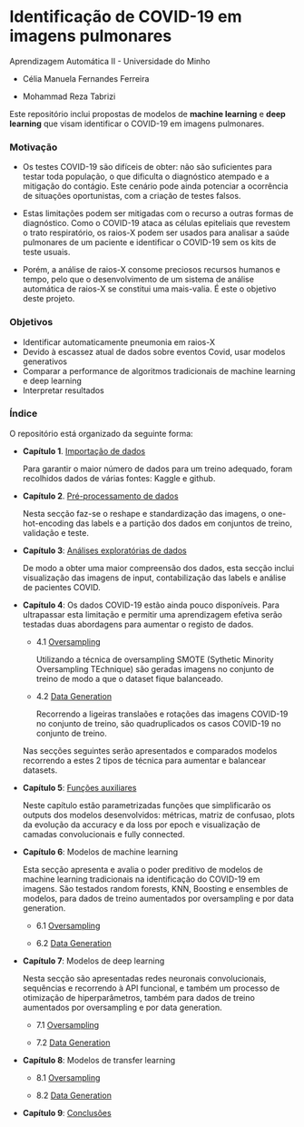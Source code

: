 # Identificação de COVID-19 em imagens pulmonares

Aprendizagem Automática II - Universidade do Minho

* Célia Manuela Fernandes Ferreira

* Mohammad Reza Tabrizi

Este repositório inclui propostas de modelos de <b>machine learning</b> e <b>deep learning</b> que visam identificar o COVID-19 em imagens pulmonares.

### Motivação
* Os testes COVID-19 são difíceis de obter: não são suficientes para testar toda população, o que dificulta o diagnóstico atempado e a mitigação do contágio. Este cenário pode ainda potenciar a ocorrência de situações oportunistas, com a criação de testes falsos.

* Estas limitações podem ser mitigadas com o recurso a outras formas de diagnóstico. Como o COVID-19 ataca as células epiteliais que revestem o trato respiratório, os raios-X podem ser usados para analisar a saúde pulmonares de um paciente e identificar o COVID-19 sem os kits de teste usuais.

* Porém, a análise de raios-X consome preciosos recursos humanos e tempo, pelo que o desenvolvimento de um sistema de análise automática de raios-X se constitui uma mais-valia. É este o objetivo deste projeto. 


### Objetivos

- Identificar automaticamente pneumonia em raios-X
- Devido à escassez atual de dados sobre eventos Covid, usar modelos generativos
- Comparar a performance de algoritmos tradicionais de machine learning e deep learning
- Interpretar resultados


### Índice

O repositório está organizado da seguinte forma:

* <b>Capítulo 1</b>. [Importação de dados](https://github.com/celiaferreira/Covid19_RX/blob/master/1_ImportarDados.ipynb)

  Para garantir o maior número de dados para um treino adequado, foram recolhidos dados de várias fontes: Kaggle e github.

* <b>Capítulo 2</b>. [Pré-processamento de dados](https://github.com/celiaferreira/Covid19_RX/blob/master/2_PreProcessamento.ipynb)

  Nesta secção faz-se o reshape e standardização das imagens, o one-hot-encoding das labels e a partição dos dados em conjuntos de treino, validação e teste.
  
* <b>Capítulo 3</b>: [Análises exploratórias de dados](https://github.com/celiaferreira/Covid19_RX/blob/master/3_AnaliseDados.ipynb)
  
  De modo a obter uma maior compreensão dos dados, esta secção inclui visualização das imagens de input, contabilização das labels e análise de pacientes COVID.

* <b>Capítulo 4</b>: Os dados COVID-19 estão ainda pouco disponíveis. Para ultrapassar esta limitação e permitir uma aprendizagem efetiva serão testadas duas abordagens para aumentar o registo de dados.

  - 4.1 [Oversampling](https://github.com/celiaferreira/Covid19_RX/blob/master/4_1_SMOTE.ipynb)

    Utilizando a técnica de oversampling SMOTE (Sythetic Minority Oversampling TEchnique) são geradas imagens no conjunto de treino de modo a que o dataset fique balanceado.
    
    
  - 4.2 [Data Generation](https://) 
  
    Recorrendo a ligeiras translaões e rotações das imagens COVID-19 no conjunto de treino, são quadruplicados os casos COVID-19 no conjunto de treino.

  Nas secções seguintes serão apresentados e comparados modelos recorrendo a estes 2 tipos de técnica para aumentar e balancear datasets. 


* <b>Capítulo 5</b>: [Funções auxiliares](https://github.com/celiaferreira/Covid19_RX/blob/master/5_FuncoesAuxiliares.ipynb)

  Neste capítulo estão parametrizadas funções que simplificarão os outputs dos modelos desenvolvidos: métricas, matriz de confusao, plots da evolução da accuracy e da loss por epoch e visualização de camadas convolucionais e fully connected.

* <b>Capítulo 6</b>: Modelos de machine learning

  Esta secção apresenta e avalia o poder preditivo de modelos de machine learning tradicionais na identificação do COVID-19 em imagens.
  São testados random forests, KNN, Boosting e ensembles de modelos, para dados de treino aumentados por oversampling e por data generation.

  - 6.1 [Oversampling](https://github.com/celiaferreira/Covid19_RX/blob/master/6_1_ML_SMOTE.ipynb)

  - 6.2 [Data Generation](https://) 
  

* <b>Capítulo 7</b>: Modelos de deep learning

    Nesta secção são apresentadas redes neuronais convolucionais, sequências e recorrendo à API funcional, e também um processo de otimização de hiperparâmetros, também para dados de treino aumentados por oversampling e por data generation.

  - 7.1 [Oversampling](https://github.com/celiaferreira/Covid19_RX/blob/master/7_1_DL_SMOTE.ipynb)

  - 7.2 [Data Generation](https://) 
  
  
* <b>Capítulo 8</b>: Modelos de transfer learning

  - 8.1 [Oversampling](https://)

  - 8.2 [Data Generation](https://) 


* <b>Capítulo 9</b>: [Conclusões](https://)

